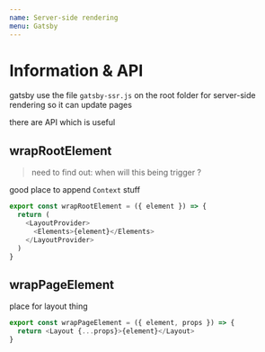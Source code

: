 ```yaml
---
name: Server-side rendering 
menu: Gatsby
---
```


# Information & API

gatsby use the file `gatsby-ssr.js` on the root folder for server-side rendering so it can update pages

there are API which is useful

## wrapRootElement

 > need to find out: when will this being trigger ?

good place to append `Context` stuff

```js
export const wrapRootElement = ({ element }) => {
  return (
    <LayoutProvider>
      <Elements>{element}</Elements>
    </LayoutProvider>
  )
}
```
## wrapPageElement

place for layout thing

```js
export const wrapPageElement = ({ element, props }) => {
  return <Layout {...props}>{element}</Layout>
}
```

